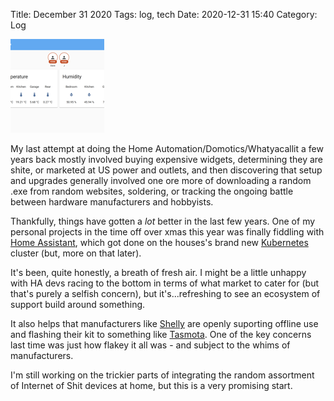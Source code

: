 Title: December 31 2020
Tags: log, tech
Date: 2020-12-31 15:40 
Category: Log 
 
<a href="/images/20201231-homeassistant.png">![Image](/images/thumbs/thumbnail_square/20201231-homeassistant.png)</a>
 
My last attempt at doing the Home Automation/Domotics/Whatyacallit a few years back mostly involved buying expensive widgets, determining they are shite, or marketed at US power and outlets, and then discovering that setup and upgrades generally involved one ore more of downloading a random .exe from random websites, soldering, or tracking the ongoing battle between hardware manufacturers and hobbyists.

Thankfully, things have gotten a *lot* better in the last few years. One of my personal projects in the time off over xmas this year was finally fiddling with [Home Assistant](https://www.home-assistant.io), which got done on the houses's brand new [Kubernetes](https://www.k3s.io) cluster (but, more on that later).

It's been, quite honestly, a breath of fresh air. I might be a little unhappy with HA devs racing to the bottom in terms of what market to cater for (but that's purely a selfish concern), but it's...refreshing to see an ecosystem of support build around something. 

It also helps that manufacturers like [Shelly](https://shelly.cloud/) are openly suporting offline use and flashing their kit to something like [Tasmota](https://tasmota.github.io/). One of the key concerns last time was just how flakey it all was - and subject to the whims of manufacturers.

I'm still working on the trickier parts of integrating the random assortment of Internet of Shit devices at home, but this is a very promising start.
